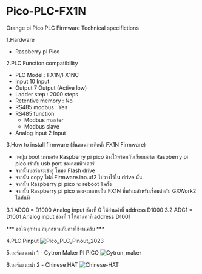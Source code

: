 # Pico-PLC-FX1N
 Orange pi Pico PLC Firmware
 Technical specifictions
  
  1.Hardware
   - Raspberry pi Pico

  2.PLC Function compatibility
   - PLC Model : FX1N/FX1NC
   - Input 10 Input
   - Output 7 Output (Active low)
   - Ladder step : 2000 steps
   - Retentive memory : No
   - RS485 modbus : Yes
   - RS485 function
     - Modbus master
     - Modbus slave
   - Analog input 2 Input
  
  3.How to install firmware (ขั้นตอนการติดตั้ง FX1N Firmware)
   - กดปุ่ม boot บนบอร์ด Raspberry pi pico ค้างไว้พร้อมกับเสียบบอร์ด Raspberry pi pico เข้ากับ usb port ของคอมพิวเตอร์
   - จากนั้นบอร์ดจะเข้าสู่ โหมด Flash drive
   - จากนั้น copy ไฟล์ Firmware.ino.uf2 ไปวางไว้ใน drive นั้น
   - จากนั้น Raspberry pi pico จะ reboot 1 ครั้ง
   - จากนั้น Raspberry pi pico ของจะกลายเป็น FX1N ที่พร้อมสำหรับเชื่อมต่อกับ GXWork2 ได้ทันที

   3.1 ADC0 = D1000     Analog input ช่องที่ 0 ให้อ่านค่าที่ address D1000
   3.2 ADC1 = D1001     Analog input ช่องที่ 1 ให้อ่านค่าที่ address D1001

   *** ขอให้ทุกท่าน สนุกสนานกับการใช้งานครับ ***

  4.PLC Pinput
  ![Pico_PLC_Pinout_2023](https://github.com/suratin27/Pico-PLC-FX1N/blob/main/my%20files/Pico_PLC_Pinout_2023.png)

  5.บอร์ดแนะนำ 1 - Cytron Maker PI PICO
  ![Cytron_maker](https://github.com/suratin27/Pico-PLC-FX1N/blob/main/my%20files/139036.jpg)

  6.บอร์ดแนะนำ 2 - Chinese HAT
  ![Chinese-HAT](https://github.com/suratin27/Pico-PLC-FX1N/blob/f9ee5f900fe66b66cfc3b8f3a552068f2e1f9e2e/my%20files/Chinese_HAT.jpg)
 
